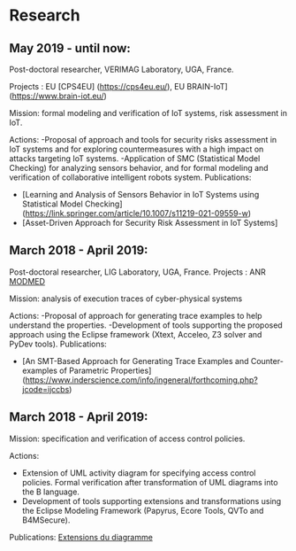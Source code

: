# Research

## May 2019 - until now: 
Post-doctoral researcher, VERIMAG Laboratory, UGA, France.

Projects : EU [CPS4EU] (https://cps4eu.eu/), EU BRAIN-IoT] (https://www.brain-iot.eu/)  

Mission: formal modeling and verification of IoT systems, risk assessment in IoT. 

Actions: 
-Proposal of approach and tools for security risks assessment in IoT systems and for exploring countermeasures with a high impact on attacks targeting IoT systems. 
-Application of SMC (Statistical Model Checking) for analyzing sensors behavior, and for formal modeling and verification of collaborative intelligent robots system.
Publications:
- [Learning and Analysis of Sensors Behavior in IoT Systems using Statistical Model Checking] (https://link.springer.com/article/10.1007/s11219-021-09559-w)
- [Asset-Driven Approach for Security Risk Assessment in IoT Systems] 

## March 2018 - April 2019: 
Post-doctoral researcher, LIG Laboratory, UGA, France.
Projects : ANR [MODMED](http://vasco.imag.fr/MODMED/MODMEDHome.html)

Mission: analysis of execution traces of cyber-physical systems 

Actions: 
-Proposal of approach for generating trace examples to help understand the properties. 
-Development of tools supporting the proposed approach using the Eclipse framework (Xtext, Acceleo, Z3 solver and PyDev tools).
Publications:

- [An SMT-Based Approach for Generating Trace Examples and Counter-examples of Parametric Properties] (https://www.inderscience.com/info/ingeneral/forthcoming.php?jcode=ijccbs)


## March 2018 - April 2019: 

Mission: specification and verification of access control policies.

Actions: 
- Extension of UML activity diagram for specifying access control policies. Formal verification    after transformation of UML diagrams into the B language. 
- Development of tools supporting extensions and transformations using the Eclipse Modeling Framework (Papyrus, Ecore Tools, QVTo and B4MSecure).

Publications:
[Extensions du diagramme ](http://www.iieta.org/download/file/fid/28047)

